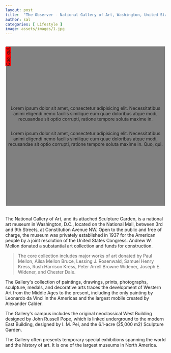 ```yaml
---
layout: post
title:  "The Observer - National Gallery of Art, Washington, United States"
author: sal
categories: [ Lifestyle ]
image: assets/images/1.jpg
---
```

<div class="rotateBox">
	<p>Lorem ipsum dolor sit amet, consectetur adipisicing elit. Necessitatibus animi eligendi nemo facilis similique eum quae doloribus atque modi, recusandae sit optio corrupti, ratione tempore soluta maxime in. <em>Quo, qui.</em></p>
	<p>Lorem ipsum dolor sit amet, consectetur adipisicing elit. Necessitatibus animi eligendi nemo facilis similique eum quae doloribus atque modi, recusandae sit optio corrupti, ratione tempore soluta maxime in. Quo, qui.</p>
</div>
<style>
	.rotateBox{background: gray;width:500px;height: 500px;margin:2rem auto;display: flex;flex-direction: column;justify-content: center;text-align:center;position: relative}
	.rotateBox p{}
	.rotateBox em{transform: rotate(-90deg);display: inline-block;background: red;position:absolute;top:3ex;left:-3ex;}
</style>
The National Gallery of Art, and its attached Sculpture Garden, is a national art museum in Washington, D.C., located on the National Mall, between 3rd and 9th Streets, at Constitution Avenue NW. Open to the public and free of charge, the museum was privately established in 1937 for the American people by a joint resolution of the United States Congress. Andrew W. Mellon donated a substantial art collection and funds for construction. 

> The core collection includes major works of art donated by Paul Mellon, Ailsa Mellon Bruce, Lessing J. Rosenwald, Samuel Henry Kress, Rush Harrison Kress, Peter Arrell Browne Widener, Joseph E. Widener, and Chester Dale. 

The Gallery's collection of paintings, drawings, prints, photographs, sculpture, medals, and decorative arts traces the development of Western Art from the Middle Ages to the present, including the only painting by Leonardo da Vinci in the Americas and the largest mobile created by Alexander Calder.

The Gallery's campus includes the original neoclassical West Building designed by John Russell Pope, which is linked underground to the modern East Building, designed by I. M. Pei, and the 6.1-acre (25,000 m2) Sculpture Garden. 

The Gallery often presents temporary special exhibitions spanning the world and the history of art. It is one of the largest museums in North America.
